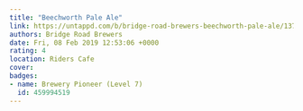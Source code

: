 ```yaml
---
title: "Beechworth Pale Ale"
link: https://untappd.com/b/bridge-road-brewers-beechworth-pale-ale/13726
authors: Bridge Road Brewers
date: Fri, 08 Feb 2019 12:53:06 +0000
rating: 4
location: Riders Cafe
cover: 
badges:
- name: Brewery Pioneer (Level 7)
  id: 459994519
---
```


